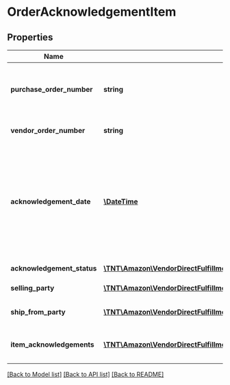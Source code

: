 # OrderAcknowledgementItem

## Properties
Name | Type | Description | Notes
------------ | ------------- | ------------- | -------------
**purchase_order_number** | **string** | The purchase order number for this order. Formatting Notes: alpha-numeric code. | 
**vendor_order_number** | **string** | The vendor&#39;s order number for this order. | 
**acknowledgement_date** | [**\DateTime**](\DateTime.md) | The date and time when the order is acknowledged, in ISO-8601 date/time format. For example: 2018-07-16T23:00:00Z / 2018-07-16T23:00:00-05:00 / 2018-07-16T23:00:00-08:00. | 
**acknowledgement_status** | [**\TNT\Amazon\VendorDirectFulfillmentOrders\V1\Model\AcknowledgementStatus**](AcknowledgementStatus.md) | Status of acknowledgement. | 
**selling_party** | [**\TNT\Amazon\VendorDirectFulfillmentOrders\V1\Model\PartyIdentification**](PartyIdentification.md) | PartyID as vendor code. | 
**ship_from_party** | [**\TNT\Amazon\VendorDirectFulfillmentOrders\V1\Model\PartyIdentification**](PartyIdentification.md) | PartyID as the vendor&#39;s warehouseId. | 
**item_acknowledgements** | [**\TNT\Amazon\VendorDirectFulfillmentOrders\V1\Model\OrderItemAcknowledgement[]**](OrderItemAcknowledgement.md) | Item details including acknowledged quantity. | 

[[Back to Model list]](../README.md#documentation-for-models) [[Back to API list]](../README.md#documentation-for-api-endpoints) [[Back to README]](../README.md)


